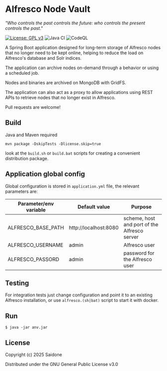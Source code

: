 # Alfresco Node Vault

_"Who controls the past controls the future: who controls the present controls the past."_


[![License: GPL v3](https://img.shields.io/badge/License-GPLv3-blue.svg)](https://www.gnu.org/licenses/gpl-3.0)
![Java CI](https://github.com/saidone75/alfresco-node-vault/actions/workflows/build.yml/badge.svg)
![CodeQL](https://github.com/saidone75/alfresco-node-vault/actions/workflows/codeql.yml/badge.svg)

A Spring Boot application designed for long-term storage of Alfresco nodes that no longer need to be kept online,
helping to reduce the load on Alfresco's database and Solr indices.

The application can archive nodes on-demand through a behavior or using a scheduled job.

Nodes and binaries are archived on MongoDB with GridFS.

The application can also act as a proxy to allow applications using REST APIs to retrieve nodes that no longer exist in
Alfresco.

Pull requests are welcome!

## Build
Java and Maven required

`mvn package -DskipTests -Dlicense.skip=true`

look at the `build.sh` or `build.bat` scripts for creating a convenient distribution package.
## Application global config
Global configuration is stored in `application.yml` file, the relevant parameters are:

| Parameter/env variable | Default value         | Purpose                                                                        |
|------------------------|-----------------------|--------------------------------------------------------------------------------|
| ALFRESCO_BASE_PATH     | http://localhost:8080 | scheme, host and port of the Alfresco server                                   |
| ALFRESCO_USERNAME      | admin                 | Alfresco user                                                                  |
| ALFRESCO_PASSORD       | admin                 | password for the Alfresco user                                                 |

## Testing
For integration tests just change configuration and point it to an existing Alfresco installation, or use `alfresco.(sh|bat)` script to start it with docker.
## Run
`$ java -jar anv.jar`
## License
Copyright (c) 2025 Saidone

Distributed under the GNU General Public License v3.0
